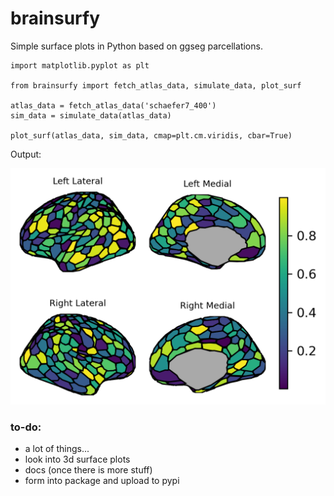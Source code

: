 # brainsurfy

Simple surface plots in Python based on ggseg parcellations.

```
import matplotlib.pyplot as plt

from brainsurfy import fetch_atlas_data, simulate_data, plot_surf

atlas_data = fetch_atlas_data('schaefer7_400')
sim_data = simulate_data(atlas_data)

plot_surf(atlas_data, sim_data, cmap=plt.cm.viridis, cbar=True)
```

Output:

![image](docs/images/output_v0.1.0.png)

### to-do:
- a lot of things...
- look into 3d surface plots
- docs (once there is more stuff)
- form into package and upload to pypi